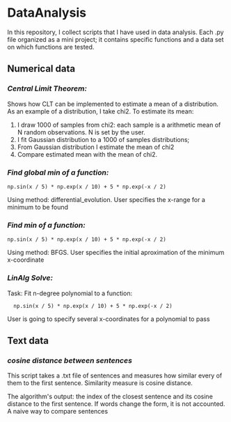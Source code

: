 # DataAnalysis

In this repository, I collect scripts that I have used in data analysis. Each .py file organized as a mini project; it contains specific functions and a data set on which functions are tested.
## Numerical data

### _**Central Limit Theorem:**_

Shows how CLT can be implemented to estimate a mean of a distribution. As an example of a distribution, I take chi2.
To estimate its mean:
1. I draw 1000 of samples from chi2: each sample is a arithmetic mean of N random observations. N is set by the user.
2. I fit Gaussian distribution to a 1000 of samples distributions;
3. From Gaussian distribution I estimate the mean of chi2
4. Compare estimated mean with the mean of chi2.


### _**Find global min of a function:**_

    np.sin(x / 5) * np.exp(x / 10) + 5 * np.exp(-x / 2)
Using method: differential_evolution.
User specifies the x-range for a minimum to be found


### _**Find min of a function:**_

    np.sin(x / 5) * np.exp(x / 10) + 5 * np.exp(-x / 2)
Using method: BFGS.
User specifies the initial aproximation of the minimum x-coordinate


### _**LinAlg Solve:**_

Task: Fit n-degree polynomial to a function:

      np.sin(x / 5) * np.exp(x / 10) + 5 * np.exp(-x / 2)
User is going to specify several x-coordinates for a polynomial to pass

## Text data
### _**cosine distance between sentences**_
This script takes a .txt file of sentences and measures how similar every of them to the first sentence.
Similarity measure is cosine distance.

The algorithm's output: the index of the closest sentence and its cosine distance to the first sentence.
If words change the form, it is not accounted. A naive way to compare sentences
